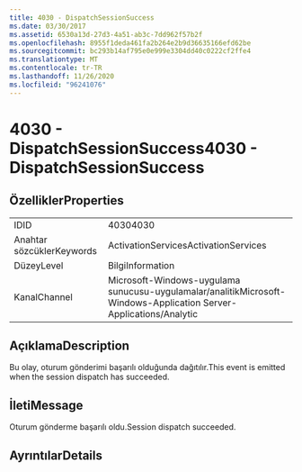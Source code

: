 ```yaml
---
title: 4030 - DispatchSessionSuccess
ms.date: 03/30/2017
ms.assetid: 6530a13d-27d3-4a51-ab3c-7dd962f57b2f
ms.openlocfilehash: 8955f1deda461fa2b264e2b9d36635166efd62be
ms.sourcegitcommit: bc293b14af795e0e999e3304dd40c0222cf2ffe4
ms.translationtype: MT
ms.contentlocale: tr-TR
ms.lasthandoff: 11/26/2020
ms.locfileid: "96241076"
---
```

# <a name="4030---dispatchsessionsuccess"></a><span data-ttu-id="b029b-102">4030 - DispatchSessionSuccess</span><span class="sxs-lookup"><span data-stu-id="b029b-102">4030 - DispatchSessionSuccess</span></span>

## <a name="properties"></a><span data-ttu-id="b029b-103">Özellikler</span><span class="sxs-lookup"><span data-stu-id="b029b-103">Properties</span></span>  
  
|||  
|-|-|  
|<span data-ttu-id="b029b-104">ID</span><span class="sxs-lookup"><span data-stu-id="b029b-104">ID</span></span>|<span data-ttu-id="b029b-105">4030</span><span class="sxs-lookup"><span data-stu-id="b029b-105">4030</span></span>|  
|<span data-ttu-id="b029b-106">Anahtar sözcükler</span><span class="sxs-lookup"><span data-stu-id="b029b-106">Keywords</span></span>|<span data-ttu-id="b029b-107">ActivationServices</span><span class="sxs-lookup"><span data-stu-id="b029b-107">ActivationServices</span></span>|  
|<span data-ttu-id="b029b-108">Düzey</span><span class="sxs-lookup"><span data-stu-id="b029b-108">Level</span></span>|<span data-ttu-id="b029b-109">Bilgi</span><span class="sxs-lookup"><span data-stu-id="b029b-109">Information</span></span>|  
|<span data-ttu-id="b029b-110">Kanal</span><span class="sxs-lookup"><span data-stu-id="b029b-110">Channel</span></span>|<span data-ttu-id="b029b-111">Microsoft-Windows-uygulama sunucusu-uygulamalar/analitik</span><span class="sxs-lookup"><span data-stu-id="b029b-111">Microsoft-Windows-Application Server-Applications/Analytic</span></span>|  
  
## <a name="description"></a><span data-ttu-id="b029b-112">Açıklama</span><span class="sxs-lookup"><span data-stu-id="b029b-112">Description</span></span>  

 <span data-ttu-id="b029b-113">Bu olay, oturum gönderimi başarılı olduğunda dağıtılır.</span><span class="sxs-lookup"><span data-stu-id="b029b-113">This event is emitted when the session dispatch has succeeded.</span></span>  
  
## <a name="message"></a><span data-ttu-id="b029b-114">İleti</span><span class="sxs-lookup"><span data-stu-id="b029b-114">Message</span></span>  

 <span data-ttu-id="b029b-115">Oturum gönderme başarılı oldu.</span><span class="sxs-lookup"><span data-stu-id="b029b-115">Session dispatch succeeded.</span></span>  
  
## <a name="details"></a><span data-ttu-id="b029b-116">Ayrıntılar</span><span class="sxs-lookup"><span data-stu-id="b029b-116">Details</span></span>
